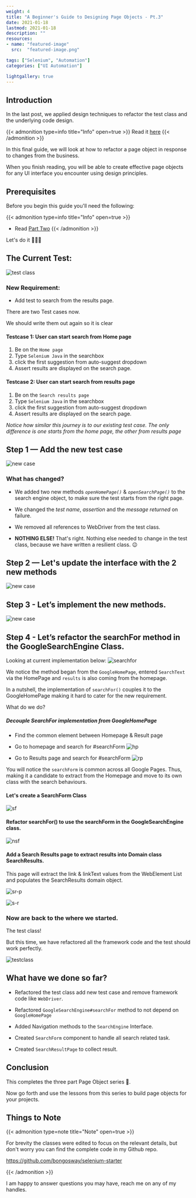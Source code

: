 ```yaml
---
weight: 4
title: "A Beginner's Guide to Designing Page Objects - Pt.3"
date: 2021-01-18
lastmod: 2021-01-18
description: ""
resources:
- name: "featured-image"
  src:  "featured-image.png"

tags: ["Selenium", "Automation"]
categories: ["UI Automation"]

lightgallery: true
---
```


## Introduction
In the last post, we applied design techniques to refactor the test class and the underlying code design.

<!--more-->

{{< admonition type=info title="Info" open=true >}}
Read it [here](/posts/a-beginners-guide-to-designing-page-objects-pt.2)
{{< /admonition >}}

In this final guide, we will look at how to refactor a page object in response to changes from the business.

When you finish reading, you will be able to create effective page objects for any UI interface you encounter using design principles.

## Prerequisites

Before you begin this guide you'll need the following:

{{< admonition type=info title="Info" open=true >}}
- Read [Part Two](/posts/a-beginners-guide-to-designing-page-objects-pt.2)
{{< /admonition >}}


Let's do it 💪💪💪

## The Current Test:
![test class](pg3.png "SearchEngineTest.java")

### New Requirement:

- Add test to search from the results page.


There are two Test cases now.

We should write them out again so it is clear

#### Testcase 1: User can start search from Home page
1. Be on the `Home page`
1. Type `Selenium Java` in the searchbox
1. click the first suggestion from auto-suggest dropdown
1. Assert results are displayed on the search page.

#### Testcase 2: User can start search from results page
1. Be on the `Search results page`
1. Type `Selenium Java` in the searchbox
1. click the first suggestion from auto-suggest dropdown
1. Assert results are displayed on the search page.


_Notice how similar this journey is to our existing test case.
The only difference is one starts from the home page, the other from results page_



## Step 1 — Add the new test case
![new case](new-requirement.png "new test case added")

### What has changed?
- We added two new methods _`openHomePage()`_ & _`openSearchPage()`_ to the search engine object, to make sure the test starts from the right page.

- We changed the _test name_, _assertion_ and the _message returned_ on failure.

- We removed all references to WebDriver from the test class.

- **NOTHING ELSE!** That's right. Nothing else needed to change in the test class, because we have written a resilient class.
😉

## Step 2 — Let's update the interface with the 2 new methods
![new case](new-interface.png "SearchEngine.java")

## Step 3 - Let’s implement the new methods.
![new case](new-implementation.png "GoogleSearchEngine.java")

## Step 4 - Let’s refactor the searchFor method in the GoogleSearchEngine Class.
Looking at current implementation below:
![searchfor](pg4.png "GoogleSearchEngine#searchFor")

We notice the method began from the `GoogleHomePage`, entered `SearchText` via the HomePage and `results` is also coming from the homepage.

In a nutshell, the implementation of `searchFor()` couples it to the GoogleHomePage making it hard to cater for the new requirement.


What do we do?

##### Decouple SearchFor implementation from GoogleHomePage
- Find the common element between Homepage & Result page

- Go to homepage and search for #searchForm
![hp](hp-searchform.png "HomePage")

- Go to Results page and search for #searchForm
![rp](rp-searchform.png "Results Page")

You will notice the `searchForm` is common across all Google Pages. Thus, making it a candidate to extract from the Homepage and move to its own class with the search behaviours.

#### Let's create a SearchForm Class
![sf](new-searchform.png "SearchForm.java")

#### Refactor searchFor() to use the searchForm in the GoogleSearchEngine class.

![nsf](new-searchFor.png "New SearchFor()")


#### Add a Search Results page to extract results into Domain class SearchResults.
This page will extract the link & linkText values from the WebElement List and populates the SearchResults domain object.

![sr-p](sr-page.png "SearchResult Page")

![s-r](search-results.png "SearchResult Domain Object")


### Now are back to the where we started.
The test class!

But this time, we have refactored all the framework code and the test should work perfectly.

![testclass](new-requirement.png "New Test Class")

## What have we done so far?
- Refactored the test class add new test case and remove framework code like `WebDriver`.

- Refactored `GoogleSearchEngine#searchFor` method to not depend on `GoogleHomePage`

- Added Navigation methods to the `SearchEngine` Interface.

- Created `SearchForm` component to handle all search related task.

- Created `SearchResultPage` to collect result.

## Conclusion

This completes the three part Page Object series 🥳.

Now go forth and use the lessons from this series to build page  objects for your projects.

## Things to Note
{{< admonition type=note title="Note" open=true >}}

For brevity the classes were edited to focus on the relevant details, but don't worry you can find the complete code in my Github repo.

https://github.com/bongosway/selenium-starter

{{< /admonition >}}


I am happy to answer questions you may have, reach me on any of my handles.
